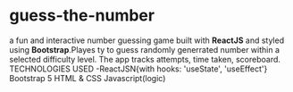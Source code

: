 # guess-the-number
a fun and interactive number guessing game built with **ReactJS** and styled using **Bootstrap**.Playes ty to guess randomly generrated number within a selected difficulty level. The app tracks attempts, time taken, scoreboard.
TECHNOLOGIES USED
-ReactJSN{with hooks: 'useState', 'useEffect'}
Bootstrap 5
HTML & CSS
Javascript(logic)

